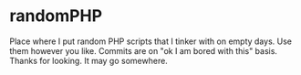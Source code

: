 # randomPHP
Place where I put random PHP scripts that I tinker with on empty days. Use them however you like. Commits are on "ok I am bored with this" basis. Thanks for looking. It may go somewhere.
